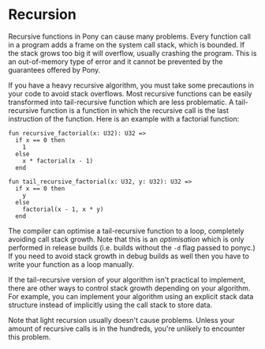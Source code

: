 # Recursion

Recursive functions in Pony can cause many problems. Every function call in a program adds a frame on the system call stack, which is bounded. If the stack grows too big it will overflow, usually crashing the program. This is an out-of-memory type of error and it cannot be prevented by the guarantees offered by Pony.

If you have a heavy recursive algorithm, you must take some precautions in your code to avoid stack overflows. Most recursive functions can be easily transformed into tail-recursive function which are less problematic. A tail-recursive function is a function in which the recursive call is the last instruction of the function. Here is an example with a factorial function:

```pony
fun recursive_factorial(x: U32): U32 =>
  if x == 0 then
    1
  else
    x * factorial(x - 1)
  end

fun tail_recursive_factorial(x: U32, y: U32): U32 =>
  if x == 0 then
    y
  else
    factorial(x - 1, x * y)
  end
```

The compiler can optimise a tail-recursive function to a loop, completely avoiding call stack growth. Note that this is an _optimisation_ which is only performed in release builds (i.e. builds without the `-d` flag passed to ponyc.) If you need to avoid stack growth in debug builds as well then you have to write your function as a loop manually.

If the tail-recursive version of your algorithm isn't practical to implement, there are other ways to control stack growth depending on your algorithm. For example, you can implement your algorithm using an explicit stack data structure instead of implicitly using the call stack to store data.

Note that light recursion usually doesn't cause problems. Unless your amount of recursive calls is in the hundreds, you're unlikely to encounter this problem.
